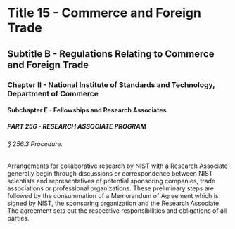 
# Title 15 - Commerce and Foreign Trade
## Subtitle B - Regulations Relating to Commerce and Foreign Trade
### Chapter II - National Institute of Standards and Technology, Department of Commerce
#### Subchapter E - Fellowships and Research Associates
##### PART 256 - RESEARCH ASSOCIATE PROGRAM
###### § 256.3 Procedure.

Arrangements for collaborative research by NIST with a Research Associate generally begin through discussions or correspondence between NIST scientists and representatives of potential sponsoring companies, trade associations or professional organizations. These preliminary steps are followed by the consummation of a Memorandum of Agreement which is signed by NIST, the sponsoring organization and the Research Associate. The agreement sets out the respective responsibilities and obligations of all parties.
